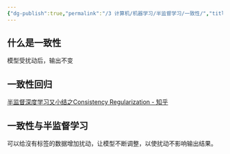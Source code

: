 ```yaml
---
{"dg-publish":true,"permalink":"/3 计算机/机器学习/半监督学习/一致性/","title":"一致性"}
---
```



## 什么是一致性
模型受扰动后，输出不变
## 一致性回归
[半监督深度学习又小结之Consistency Regularization - 知乎](https://zhuanlan.zhihu.com/p/46893709)
## 一致性与半监督学习
可以给沒有标签的数据增加扰动，让模型不断调整，以使扰动不影响输出结果。
